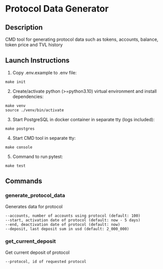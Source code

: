 # Protocol Data Generator

## Description
CMD tool for generating protocol data such as tokens, accounts,
balance, token price and TVL history

## Launch Instructions
1. Copy .env.example to .env file:
```shell
make init
```

2. Create/activate python (>=python3.10) virtual environment and install dependencies:
```shell
make venv
source ./venv/bin/activate
```

3. Start PostgreSQL in docker container in separate tty (logs included):
```shell
make postgres
```

4. Start CMD tool in separate tty:
```shell
make console
```

5. Command to run pytest:
```shell
make test
```

## Commands
### generate_protocol_data
Generates data for protocol
```
--accounts, number of accounts using protocol (default: 100)
--start, activation date of protocol (default: now - 5 days)
--end, deactivation date of protocol (default: now)
--deposit, last deposit sum in usd (default: 2_000_000)
```

### get_current_deposit
Get current deposit of protocol
```
--protocol, id of requested protocol
```
